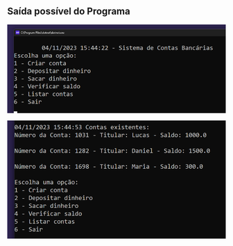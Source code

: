 ## Saída possível do Programa

<p align="center">
  <a href="#">
    <img src="code_01.png" width="800" alt="Saída do Programa">
  </a>
</p>

<p align="center">
  <a href="#">
    <img src="code_02.png" width="800" alt="Saída do Programa">
  </a>
</p>